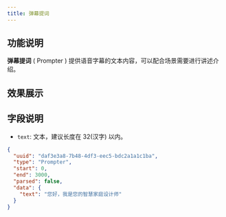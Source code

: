 ```yaml
---
title: 弹幕提词
---
```


## 功能说明
**弹幕提词** ( Prompter ) 提供语音字幕的文本内容，可以配合场景需要进行讲述介绍。

## 效果展示
## 字段说明
- `text`: 文本，建议长度在 32(汉字) 以内。

```json title="弹幕提词类型数据样例"
{
  "uuid": "daf3e3a8-7b48-4df3-eec5-bdc2a1a1c1ba",
  "type": "Prompter",
  "start": 0,
  "end": 3000,
  "parsed": false,
  "data": {
    "text": "您好，我是您的智慧家庭设计师"
  }
}
```